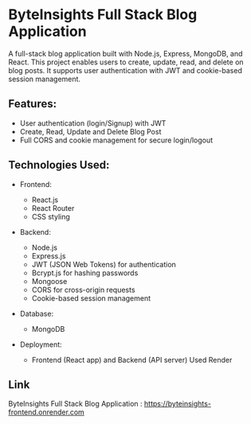 
# ByteInsights Full Stack Blog Application

A full-stack blog application built with Node.js, Express, MongoDB, and React. This project enables users to create, update, read, and delete on blog posts. It supports user authentication with JWT and cookie-based session management.



## Features:

- User authentication (login/Signup) with JWT
- Create, Read, Update and Delete Blog Post
- Full CORS and cookie management for secure login/logout

## Technologies Used:

- Frontend:
    - React.js
    - React Router
    - CSS styling

- Backend:
    - Node.js
    - Express.js
    - JWT (JSON Web Tokens) for authentication
    - Bcrypt.js for hashing passwords
    - Mongoose
    - CORS for cross-origin requests
    - Cookie-based session management

- Database:
    - MongoDB
    
- Deployment:

    -  Frontend (React app) and Backend (API server) Used Render
## Link

ByteInsights Full Stack Blog Application : 
https://byteinsights-frontend.onrender.com

